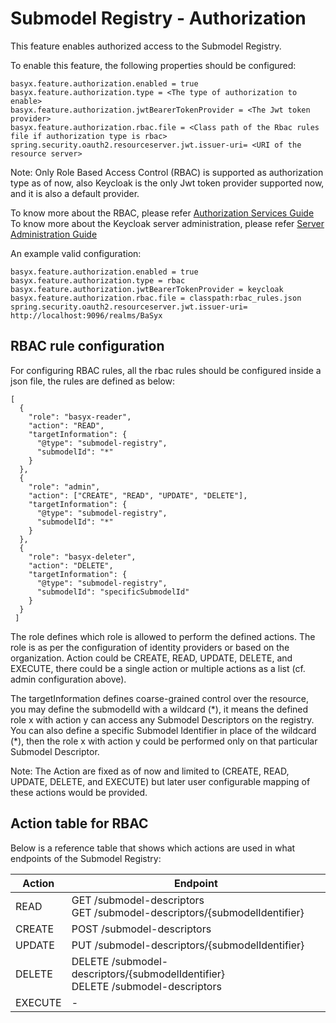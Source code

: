 # Submodel Registry - Authorization
This feature enables authorized access to the Submodel Registry.

To enable this feature, the following properties should be configured:

```
basyx.feature.authorization.enabled = true
basyx.feature.authorization.type = <The type of authorization to enable>
basyx.feature.authorization.jwtBearerTokenProvider = <The Jwt token provider>
basyx.feature.authorization.rbac.file = <Class path of the Rbac rules file if authorization type is rbac>
spring.security.oauth2.resourceserver.jwt.issuer-uri= <URI of the resource server>
```

Note: Only Role Based Access Control (RBAC) is supported as authorization type as of now, also Keycloak is the only Jwt token provider supported now, and it is also a default provider. 

To know more about the RBAC, please refer [Authorization Services Guide](https://www.keycloak.org/docs/latest/authorization_services/index.html)
To know more about the Keycloak server administration, please refer [Server Administration Guide](https://www.keycloak.org/docs/latest/server_admin/#keycloak-features-and-concepts)

An example valid configuration:

```
basyx.feature.authorization.enabled = true
basyx.feature.authorization.type = rbac
basyx.feature.authorization.jwtBearerTokenProvider = keycloak
basyx.feature.authorization.rbac.file = classpath:rbac_rules.json
spring.security.oauth2.resourceserver.jwt.issuer-uri= http://localhost:9096/realms/BaSyx
```

## RBAC rule configuration

For configuring RBAC rules, all the rbac rules should be configured inside a json file, the rules are defined as below:

```
[
  {
    "role": "basyx-reader",
    "action": "READ",
    "targetInformation": {
      "@type": "submodel-registry",
      "submodelId": "*"
    }
  },
  {
    "role": "admin",
    "action": ["CREATE", "READ", "UPDATE", "DELETE"],
    "targetInformation": {
      "@type": "submodel-registry",
      "submodelId": "*"
    }
  },
  {
    "role": "basyx-deleter",
    "action": "DELETE",
    "targetInformation": {
      "@type": "submodel-registry",
      "submodelId": "specificSubmodelId"
    }
  }
 ]
```

The role defines which role is allowed to perform the defined actions. The role is as per the configuration of identity providers or based on the organization. Action could be CREATE, READ, UPDATE, DELETE, and EXECUTE, there could be a single action or multiple actions as a list (cf. admin configuration above).

The targetInformation defines coarse-grained control over the resource, you may define the submodelId with a wildcard (\*), it means the defined role x with action y can access any Submodel Descriptors on the registry. You can also define a specific Submodel Identifier in place of the wildcard (\*), then the role x with action y could be performed only on that particular Submodel Descriptor.

Note: The Action are fixed as of now and limited to (CREATE, READ, UPDATE, DELETE, and EXECUTE) but later user configurable mapping of these actions would be provided.

## Action table for RBAC

Below is a reference table that shows which actions are used in what endpoints of the Submodel Registry:

| Action  | Endpoint                                                                                                                                                                                                                                                                          |
|---------|-----------------------------------------------------------------------------------------------------------------------------------------------------------------------------------------------------------------------------------------------------------------------------------|
| READ    | GET /submodel-descriptors <br /> GET /submodel-descriptors/{submodelIdentifier}                          |
| CREATE  | POST /submodel-descriptors <br />                                                                                                                                                                                                                                                    |
| UPDATE  | PUT /submodel-descriptors/{submodelIdentifier} |
| DELETE  | DELETE /submodel-descriptors/{submodelIdentifier}  <br /> DELETE /submodel-descriptors                                                                                                                                                                                                      |
| EXECUTE | -                                                                                                                                                                                                                                                                                 |


